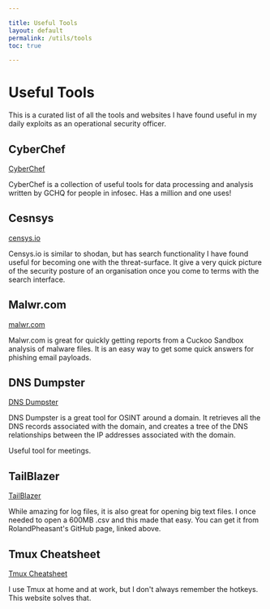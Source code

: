 ```yaml
---

title: Useful Tools
layout: default
permalink: /utils/tools
toc: true

---
```


# Useful Tools

This is a curated list of all the tools and websites I have found useful in my daily exploits as an operational security officer.

## CyberChef

[CyberChef][cc]

CyberChef is a collection of useful tools for data processing and analysis written by GCHQ for people in infosec. Has a million and one uses!

## Cesnsys

[censys.io][censys]

Censys.io is similar to shodan, but has search functionality I have found useful for becoming one with the threat-surface. It give a very quick picture of the security posture of an organisation once you come to terms with the search interface.

## Malwr.com

[malwr.com][mal]

Malwr.com is great for quickly getting reports from a Cuckoo Sandbox analysis of malware files. It is an easy way to get some quick answers for phishing email payloads.

## DNS Dumpster

[DNS Dumpster][dns]

DNS Dumpster is a great tool for OSINT around a domain. It retrieves all the DNS records associated with the domain, and creates a tree of the DNS relationships between the IP addresses associated with the domain.

Useful tool for meetings.

## TailBlazer

[TailBlazer][tb]

While amazing for log files, it is also great for opening big text files. I once needed to open a 600MB .csv and this made that easy. You can get it from RolandPheasant's GitHub page, linked above.

## Tmux Cheatsheet
[Tmux Cheatsheet][tmxcs]

I use Tmux at home and at work, but I don't always remember the hotkeys. This website solves that.

[cc]: https://gchq.github.io/CyberChef/ "CyberChef JS utility github page"
[tb]: https://github.com/RolandPheasant/TailBlazer "TailBlazer log tailing .NET application"
[tmxcs]: https://tmuxcheatsheet.com/ "Tmux cheatsheet website"
[mal]: https://malwr.com/ "Malwr.com Malware Analysis"
[dns]: https://dnsdumpster.com/ "DNS Dumpster website"
[censys]: https://censys.io/ "censys.io internet records search"
